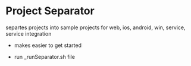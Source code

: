 # Project Separator
separtes projects into sample projects for web, ios, android, win, service, service integration
- makes easier to get started

- run _runSeparator.sh file